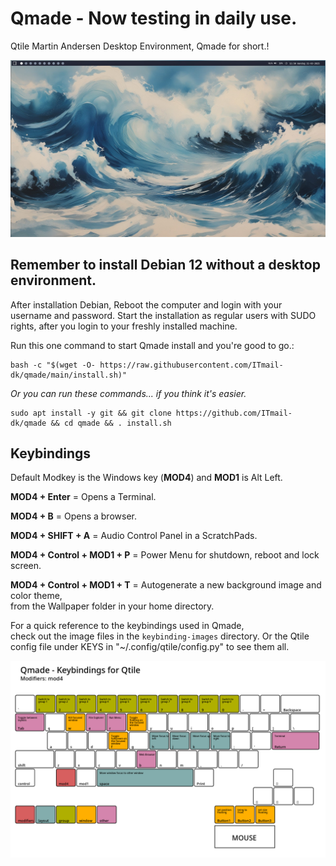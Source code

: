 # Qmade - Now testing in daily use.
Qtile Martin Andersen Desktop Environment, Qmade for short.!

![Screenshots of the Desktop](screenshots/screenshot_01.jpg)

## Remember to install Debian 12 without a desktop environment.
After installation Debian, Reboot the computer and login with your username and password.
Start the installation as regular users with SUDO rights, after you login to your freshly installed machine.

Run this one command to start Qmade install and you're good to go.: 

    bash -c "$(wget -O- https://raw.githubusercontent.com/ITmail-dk/qmade/main/install.sh)"

*Or you can run these commands... if you think it's easier.*

    sudo apt install -y git && git clone https://github.com/ITmail-dk/qmade && cd qmade && . install.sh


## Keybindings
Default Modkey is the Windows key (**MOD4**) and **MOD1** is Alt Left.

**MOD4 + Enter** = Opens a Terminal.

**MOD4 + B** = Opens a browser.

**MOD4 + SHIFT + A** = Audio Control Panel in a ScratchPads.

**MOD4 + Control + MOD1 + P** = Power Menu for shutdown, reboot and lock screen.

**MOD4 + Control + MOD1 + T** = Autogenerate a new background image and color theme,  
from the Wallpaper folder in your home directory.

For a quick reference to the keybindings used in Qmade,  
check out the image files in the `keybinding-images` directory.
Or the Qtile config file under KEYS in "~/.config/qtile/config.py" to see them all.

![Image of mod4 keybindings](keybinding-images/keybinding_mod4.png)
